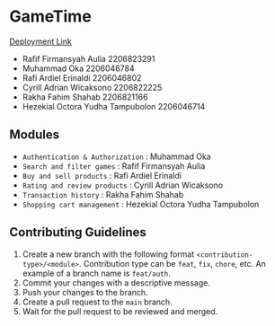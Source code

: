# GameTime

[Deployment Link](https://gametime-fiardiel-adpro.koyeb.app/)

- Rafif Firmansyah Aulia 2206823291
- Muhammad Oka 2206046784
- Rafi Ardiel Erinaldi 2206046802
- Cyrill Adrian Wicaksono 2206822225
- Rakha Fahim Shahab 2206821166
- Hezekial Octora Yudha Tampubolon 2206046714	

## Modules

- `Authentication & Authorization` : Muhammad Oka
- `Search and filter games` : Rafif Firmansyah Aulia
- `Buy and sell products` : Rafi Ardiel Erinaldi
- `Rating and review products` : Cyrill Adrian Wicaksono
- `Transaction history` : Rakha Fahim Shahab
- `Shopping cart management` : Hezekial Octora Yudha Tampubolon

## Contributing Guidelines

1. Create a new branch with the following format `<contribution-type>/<module>`. Contribution type can be `feat`, `fix`, `chore`, etc. An example of a branch name is `feat/auth`.
2. Commit your changes with a descriptive message.
3. Push your changes to the branch.
4. Create a pull request to the `main` branch.
5. Wait for the pull request to be reviewed and merged.